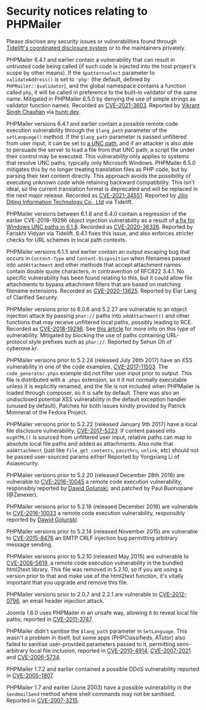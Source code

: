 # Security notices relating to PHPMailer

Please disclose any security issues or vulnerabilities found through [Tidelift's coordinated disclosure system](https://tidelift.com/security) or to the maintainers privately.

PHPMailer 6.4.1 and earlier contain a vulnerability that can result in untrusted code being called (if such code is injected into the host project's scope by other means). If the `$patternselect` parameter to `validateAddress()` is set to `'php'` (the default, defined by `PHPMailer::$validator`), and the global namespace contains a function called `php`, it will be called in preference to the built-in validator of the same name. Mitigated in PHPMailer 6.5.0 by denying the use of simple strings as validator function names. Recorded as [CVE-2021-3603](https://web.nvd.nist.gov/view/vuln/detail?vulnId=CVE-2021-3603). Reported by [Vikrant Singh Chauhan](mailto:vi@hackberry.xyz) via [huntr.dev](https://www.huntr.dev/).

PHPMailer versions 6.4.1 and earlier contain a possible remote code execution vulnerability through the `$lang_path` parameter of the `setLanguage()` method. If the `$lang_path` parameter is passed unfiltered from user input, it can be set to [a UNC path](https://docs.microsoft.com/en-us/dotnet/standard/io/file-path-formats#unc-paths), and if an attacker is also able to persuade the server to load a file from that UNC path, a script file under their control may be executed. This vulnerability only applies to systems that resolve UNC paths, typically only Microsoft Windows.
PHPMailer 6.5.0 mitigates this by no longer treating translation files as PHP code, but by parsing their text content directly. This approach avoids the possibility of executing unknown code while retaining backward compatibility. This isn't ideal, so the current translation format is deprecated and will be replaced in the next major release. Recorded as [CVE-2021-34551](https://web.nvd.nist.gov/view/vuln/detail?vulnId=CVE-2021-34551). Reported by [Jilin Diting Information Technology Co., Ltd](https://listensec.com) via Tidelift.

PHPMailer versions between 6.1.8 and 6.4.0 contain a regression of the earlier CVE-2018-19296 object injection vulnerability as a result of [a fix for Windows UNC paths in 6.1.8](https://github.com/PHPMailer/PHPMailer/commit/e2e07a355ee8ff36aba21d0242c5950c56e4c6f9). Recorded as [CVE-2020-36326](https://web.nvd.nist.gov/view/vuln/detail?vulnId=CVE-2020-36326). Reported by Fariskhi Vidyan via Tidelift. 6.4.1 fixes this issue, and also enforces stricter checks for URL schemes in local path contexts.

PHPMailer versions 6.1.5 and earlier contain an output escaping bug that occurs in `Content-Type` and `Content-Disposition` when filenames passed into `addAttachment` and other methods that accept attachment names contain double quote characters, in contravention of RFC822 3.4.1. No specific vulnerability has been found relating to this, but it could allow file attachments to bypass attachment filters that are based on matching filename extensions. Recorded as [CVE-2020-13625](https://web.nvd.nist.gov/view/vuln/detail?vulnId=CVE-2020-13625). Reported by Elar Lang of Clarified Security.

PHPMailer versions prior to 6.0.6 and 5.2.27 are vulnerable to an object injection attack by passing `phar://` paths into `addAttachment()` and other functions that may receive unfiltered local paths, possibly leading to RCE. Recorded as [CVE-2018-19296](https://web.nvd.nist.gov/view/vuln/detail?vulnId=CVE-2018-19296). See [this article](https://knasmueller.net/5-answers-about-php-phar-exploitation) for more info on this type of vulnerability. Mitigated by blocking the use of paths containing URL-protocol style prefixes such as `phar://`. Reported by Sehun Oh of cyberone.kr.

PHPMailer versions prior to 5.2.24 (released July 26th 2017) have an XSS vulnerability in one of the code examples, [CVE-2017-11503](https://web.nvd.nist.gov/view/vuln/detail?vulnId=CVE-2017-11503). The `code_generator.phps` example did not filter user input prior to output. This file is distributed with a `.phps` extension, so it it not normally executable unless it is explicitly renamed, and the file is not included when PHPMailer is loaded through composer, so it is safe by default. There was also an undisclosed potential XSS vulnerability in the default exception handler (unused by default). Patches for both issues kindly provided by Patrick Monnerat of the Fedora Project.

PHPMailer versions prior to 5.2.22 (released January 9th 2017) have a local file disclosure vulnerability, [CVE-2017-5223](https://web.nvd.nist.gov/view/vuln/detail?vulnId=CVE-2017-5223). If content passed into `msgHTML()` is sourced from unfiltered user input, relative paths can map to absolute local file paths and added as attachments. Also note that `addAttachment` (just like `file_get_contents`, `passthru`, `unlink`, etc) should not be passed user-sourced params either! Reported by Yongxiang Li of Asiasecurity.

PHPMailer versions prior to 5.2.20 (released December 28th 2016) are vulnerable to [CVE-2016-10045](https://web.nvd.nist.gov/view/vuln/detail?vulnId=CVE-2016-10045) a remote code execution vulnerability, responsibly reported by [Dawid Golunski](https://legalhackers.com/advisories/PHPMailer-Exploit-Remote-Code-Exec-CVE-2016-10045-Vuln-Patch-Bypass.html), and patched by Paul Buonopane (@Zenexer).

PHPMailer versions prior to 5.2.18 (released December 2016) are vulnerable to [CVE-2016-10033](https://web.nvd.nist.gov/view/vuln/detail?vulnId=CVE-2016-10033) a remote code execution vulnerability, responsibly reported by [Dawid Golunski](http://legalhackers.com/advisories/PHPMailer-Exploit-Remote-Code-Exec-CVE-2016-10033-Vuln.html).

PHPMailer versions prior to 5.2.14 (released November 2015) are vulnerable to [CVE-2015-8476](https://web.nvd.nist.gov/view/vuln/detail?vulnId=CVE-2015-8476) an SMTP CRLF injection bug permitting arbitrary message sending.

PHPMailer versions prior to 5.2.10 (released May 2015) are vulnerable to [CVE-2008-5619](https://web.nvd.nist.gov/view/vuln/detail?vulnId=CVE-2008-5619), a remote code execution vulnerability in the bundled html2text library. This file was removed in 5.2.10, so if you are using a version prior to that and make use of the html2text function, it's vitally important that you upgrade and remove this file.

PHPMailer versions prior to 2.0.7 and 2.2.1 are vulnerable to [CVE-2012-0796](https://web.nvd.nist.gov/view/vuln/detail?vulnId=CVE-2012-0796), an email header injection attack.

Joomla 1.6.0 uses PHPMailer in an unsafe way, allowing it to reveal local file paths, reported in [CVE-2011-3747](https://web.nvd.nist.gov/view/vuln/detail?vulnId=CVE-2011-3747).

PHPMailer didn't sanitise the `$lang_path` parameter in `SetLanguage`. This wasn't a problem in itself, but some apps (PHPClassifieds, ATutor) also failed to sanitise user-provided parameters passed to it, permitting semi-arbitrary local file inclusion, reported in [CVE-2010-4914](https://web.nvd.nist.gov/view/vuln/detail?vulnId=CVE-2010-4914), [CVE-2007-2021](https://web.nvd.nist.gov/view/vuln/detail?vulnId=CVE-2007-2021) and [CVE-2006-5734](https://web.nvd.nist.gov/view/vuln/detail?vulnId=CVE-2006-5734).

PHPMailer 1.7.2 and earlier contained a possible DDoS vulnerability reported in [CVE-2005-1807](https://web.nvd.nist.gov/view/vuln/detail?vulnId=CVE-2005-1807).

PHPMailer 1.7 and earlier (June 2003) have a possible vulnerability in the `SendmailSend` method where shell commands may not be sanitised. Reported in [CVE-2007-3215](https://web.nvd.nist.gov/view/vuln/detail?vulnId=CVE-2007-3215).

